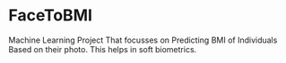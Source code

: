 # FaceToBMI
Machine Learning Project That focusses on Predicting BMI of Individuals Based on their photo. This helps in soft biometrics. 
